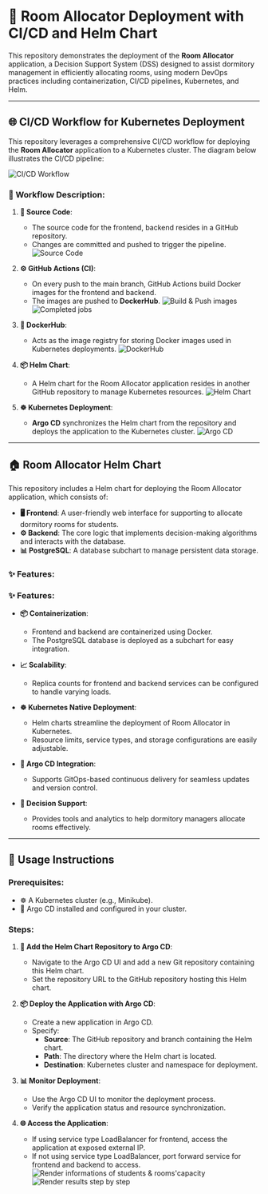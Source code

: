 # 🚀 Room Allocator Deployment with CI/CD and Helm Chart

This repository demonstrates the deployment of the **Room Allocator** application, a Decision Support System (DSS) designed to assist dormitory management in efficiently allocating rooms, using modern DevOps practices including containerization, CI/CD pipelines, Kubernetes, and Helm.

---

## 🌐 CI/CD Workflow for Kubernetes Deployment

This repository leverages a comprehensive CI/CD workflow for deploying the **Room Allocator** application to a Kubernetes cluster. The diagram below illustrates the CI/CD pipeline:

![CI/CD Workflow](./docs/cicd-workflow.png)

### 🔄 Workflow Description:
1. **📝 Source Code**:
   - The source code for the frontend, backend resides in a GitHub repository.
   - Changes are committed and pushed to trigger the pipeline.
   ![Source Code](./docs/source-code.png)

2. **⚙️ GitHub Actions (CI)**:
   - On every push to the main branch, GitHub Actions build Docker images for the frontend and backend.
   - The images are pushed to **DockerHub**.
   ![Build & Push images](./docs/build-and-push-image-ci.png)
   ![Completed jobs](./docs/completed-ci-job.png)

3. **🐳 DockerHub**:
   - Acts as the image registry for storing Docker images used in Kubernetes deployments.
   ![DockerHub](./docs/dockerhub.png)

4. **📦 Helm Chart**:
   - A Helm chart for the Room Allocator application resides in another GitHub repository to manage Kubernetes resources.
   ![Helm Chart](./docs/helm-chart.png)

5. **☸️ Kubernetes Deployment**:
   - **Argo CD** synchronizes the Helm chart from the repository and deploys the application to the Kubernetes cluster.
   ![Argo CD](./docs/argocd.png)

---

## 🏠 Room Allocator Helm Chart

This repository includes a Helm chart for deploying the Room Allocator application, which consists of:
- **🖥️ Frontend**: A user-friendly web interface for supporting to allocate dormitory rooms for students.
- **⚙️ Backend**: The core logic that implements decision-making algorithms and interacts with the database.
- **📊 PostgreSQL**: A database subchart to manage persistent data storage.

### ✨ Features:
### ✨ Features:
- **📦 Containerization**:
  - Frontend and backend are containerized using Docker.
  - The PostgreSQL database is deployed as a subchart for easy integration.

- **📈 Scalability**:
  - Replica counts for frontend and backend services can be configured to handle varying loads.

- **☸️ Kubernetes Native Deployment**:
  - Helm charts streamline the deployment of Room Allocator in Kubernetes.
  - Resource limits, service types, and storage configurations are easily adjustable.

- **🔄 Argo CD Integration**:
  - Supports GitOps-based continuous delivery for seamless updates and version control.

- **🤝 Decision Support**:
  - Provides tools and analytics to help dormitory managers allocate rooms effectively.

---

## 📖 Usage Instructions

### Prerequisites:
- ☸️ A Kubernetes cluster (e.g., Minikube).
- 🐙 Argo CD installed and configured in your cluster.

### Steps:
1. **🔗 Add the Helm Chart Repository to Argo CD**:
   - Navigate to the Argo CD UI and add a new Git repository containing this Helm chart.
   - Set the repository URL to the GitHub repository hosting this Helm chart.

2. **📦 Deploy the Application with Argo CD**:
   - Create a new application in Argo CD.
   - Specify:
     - **Source**: The GitHub repository and branch containing the Helm chart.
     - **Path**: The directory where the Helm chart is located.
     - **Destination**: Kubernetes cluster and namespace for deployment.

3. **📊 Monitor Deployment**:
   - Use the Argo CD UI to monitor the deployment process.
   - Verify the application status and resource synchronization.

4. **🌐 Access the Application**:
   - If using service type LoadBalancer for frontend, access the application at exposed external IP.
   - If not using service type LoadBalancer, port forward service for frontend and backend to access.
   ![Render informations of students & rooms'capacity](./docs/app-UI-1.png)
   ![Render results step by step](./docs/app-UI-2.png)
